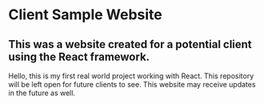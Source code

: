 <h1>Client Sample Website</h1>
<h2>This was a website created for a potential client using the React framework.</h2>
<p>Hello, this is my first real world project working with React. This repository will be left open for future clients to see. This website may receive updates in the future as well.</p>
